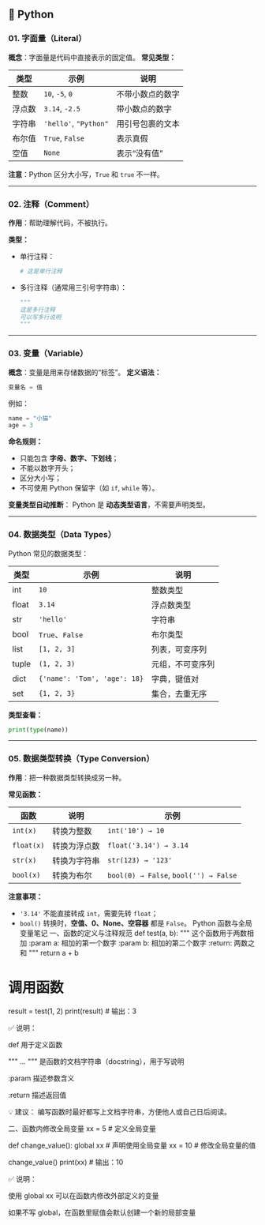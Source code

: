 ## 🐍 Python 

### 01. 字面量（Literal）

**概念**：字面量是代码中直接表示的固定值。
**常见类型：**

| 类型  | 示例                    | 说明       |
| --- | --------------------- | -------- |
| 整数  | `10`, `-5`, `0`       | 不带小数点的数字 |
| 浮点数 | `3.14`, `-2.5`        | 带小数点的数字  |
| 字符串 | `'hello'`, `"Python"` | 用引号包裹的文本 |
| 布尔值 | `True`, `False`       | 表示真假     |
| 空值  | `None`                | 表示“没有值”  |

**注意**：Python 区分大小写，`True` 和 `true` 不一样。

---

### 02. 注释（Comment）

**作用**：帮助理解代码，不被执行。

**类型：**

* 单行注释：

  ```python
  # 这是单行注释
  ```
* 多行注释（通常用三引号字符串）：

  ```python
  """
  这是多行注释
  可以写多行说明
  """
  ```

---

### 03. 变量（Variable）

**概念**：变量是用来存储数据的“标签”。
**定义语法：**

```python
变量名 = 值
```

例如：

```python
name = "小猫"
age = 3
```

**命名规则：**

* 只能包含 **字母、数字、下划线**；
* 不能以数字开头；
* 区分大小写；
* 不可使用 Python 保留字（如 `if`, `while` 等）。

**变量类型自动推断**：
Python 是 **动态类型语言**，不需要声明类型。

---

### 04. 数据类型（Data Types）

Python 常见的数据类型：

| 类型    | 示例                           | 说明       |
| ----- | ---------------------------- | -------- |
| int   | `10`                         | 整数类型     |
| float | `3.14`                       | 浮点数类型    |
| str   | `'hello'`                    | 字符串      |
| bool  | `True`、`False`               | 布尔类型     |
| list  | `[1, 2, 3]`                  | 列表，可变序列  |
| tuple | `(1, 2, 3)`                  | 元组，不可变序列 |
| dict  | `{'name': 'Tom', 'age': 18}` | 字典，键值对   |
| set   | `{1, 2, 3}`                  | 集合，去重无序  |

**类型查看：**

```python
print(type(name))
```

---

### 05. 数据类型转换（Type Conversion）

**作用**：把一种数据类型转换成另一种。

**常见函数：**

| 函数         | 说明     | 示例                                    |
| ---------- | ------ | ------------------------------------- |
| `int(x)`   | 转换为整数  | `int('10') → 10`                      |
| `float(x)` | 转换为浮点数 | `float('3.14') → 3.14`                |
| `str(x)`   | 转换为字符串 | `str(123) → '123'`                    |
| `bool(x)`  | 转换为布尔  | `bool(0) → False`, `bool('') → False` |

**注意事项：**

* `'3.14'` 不能直接转成 `int`，需要先转 `float`；
* `bool()` 转换时，**空值、0、None、空容器** 都是 `False`。
Python 函数与全局变量笔记
一、函数的定义与注释规范
def test(a, b):
    """
    这个函数用于两数相加
    :param a: 相加的第一个数字
    :param b: 相加的第二个数字
    :return: 两数之和
    """
    return a + b

# 调用函数
result = test(1, 2)
print(result)  # 输出：3


✅ 说明：

def 用于定义函数

""" ... """ 是函数的文档字符串（docstring），用于写说明

:param 描述参数含义

:return 描述返回值

💡 建议：
编写函数时最好都写上文档字符串，方便他人或自己日后阅读。

二、函数内修改全局变量
xx = 5  # 定义全局变量

def change_value():
    global xx  # 声明使用全局变量
    xx = 10    # 修改全局变量的值

change_value()
print(xx)  # 输出：10


✅ 说明：

使用 global xx 可以在函数内修改外部定义的变量

如果不写 global，在函数里赋值会默认创建一个新的局部变量

